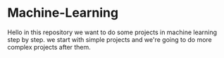 # Machine-Learning
Hello 
in this repository we want to do some projects in machine learning step by step. we start with simple projects and we're going to do more complex projects after them.
